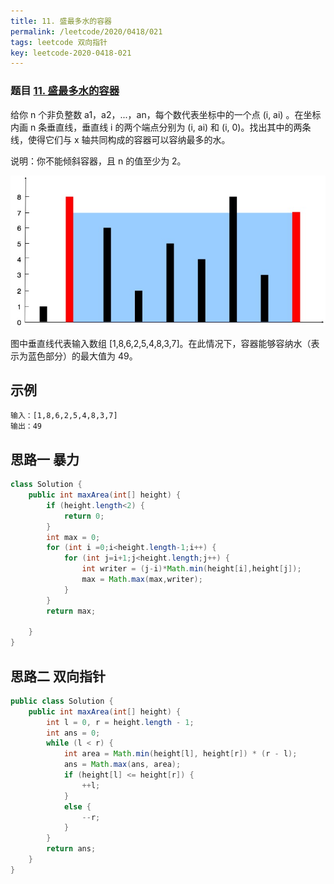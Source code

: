 ```yaml
---
title: 11. 盛最多水的容器
permalink: /leetcode/2020/0418/021
tags: leetcode 双向指针
key: leetcode-2020-0418-021
---
```

### 题目 [11. 盛最多水的容器](https://leetcode-cn.com/problems/container-with-most-water/)
给你 n 个非负整数 a1，a2，...，an，每个数代表坐标中的一个点 (i, ai) 。在坐标内画 n 条垂直线，垂直线 i 的两个端点分别为 (i, ai) 和 (i, 0)。找出其中的两条线，使得它们与 x 轴共同构成的容器可以容纳最多的水。

说明：你不能倾斜容器，且 n 的值至少为 2。

![pic](/assets/images/leetcode/0421/question_11.jpg)

图中垂直线代表输入数组 [1,8,6,2,5,4,8,3,7]。在此情况下，容器能够容纳水（表示为蓝色部分）的最大值为 49。



## 示例
```
输入：[1,8,6,2,5,4,8,3,7]
输出：49
```

## 思路一 暴力
```java
class Solution {
    public int maxArea(int[] height) {
        if (height.length<2) {
            return 0;
        }
        int max = 0;
        for (int i =0;i<height.length-1;i++) {
            for (int j=i+1;j<height.length;j++) {
                int writer = (j-i)*Math.min(height[i],height[j]);
                max = Math.max(max,writer);
            }
        }
        return max;

    }
}
```

## 思路二 双向指针
```java
public class Solution {
    public int maxArea(int[] height) {
        int l = 0, r = height.length - 1;
        int ans = 0;
        while (l < r) {
            int area = Math.min(height[l], height[r]) * (r - l);
            ans = Math.max(ans, area);
            if (height[l] <= height[r]) {
                ++l;
            }
            else {
                --r;
            }
        }
        return ans;
    }
}
```
